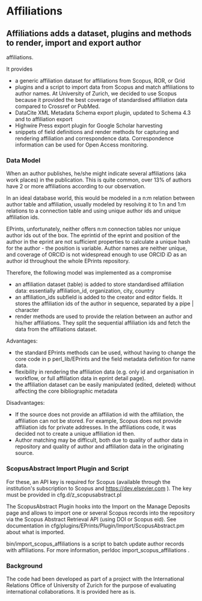 # Affiliations

## Affiliations adds a dataset, plugins and methods to render, import and export author
affiliations.

It provides
- a generic affiliation dataset for affiliations from Scopus, ROR, or Grid
- plugins and a script to import data from Scopus and match affiliations to author names.
  At University of Zurich, we decided to use Scopus because it provided the best coverage
  of standardised affiliation data compared to Crossref or PubMed.
- DataCite XML Metadata Schema export plugin, updated to Schema 4.3 and to affiliation 
  export
- Highwire Press export plugin for Google Scholar harvesting
- snippets of field definitions and render methods for capturing and rendering affiliation
  and correspondence data. Correspondence information can be used for Open Access 
  monitoring.
    
### Data Model

When an author publishes, he/she might indicate several affiliations (aka work places) 
in the publication. This is quite common, over 13% of authors have 2 or more affiliations
according to our observation.

In an ideal database world, this would be modeled in a n:m relation between author table
and affiliation, usually modeled by resolving it to 1:n and 1:m relations to a connection
table and using unique author ids and unique affiliation ids.

EPrints, unfortunately, neither offers n:m connection tables nor unique author ids out of
the box. The eprintid of the eprint and position of the author in the eprint are not 
sufficient properties to calculate a unique hash for the author - the position is variable.
Author names are neither unique, and coverage of ORCID is not widespread enough to use 
ORCID iD as an author id throughout the whole EPrints repository.

Therefore, the following model was implemented as a compromise
- an affiliation dataset (table) is added to store standardised affiliation data: 
  essentially affiliation_id, organization, city, country
- an affiliation_ids subfield is added to the creator and editor fields. It stores the 
  affiliation ids of the author in sequence, separated by a pipe | character 
- render methods are used to provide the relation between an author and his/her 
  affiliations. They split the sequential affiliation ids and fetch the data from the 
  affiliations dataset.

Advantages:
- the standard EPrints methods can be used, without having to change the core code in p
  perl_lib/EPrints and the field metadata definition for name data.
- flexibility in rendering the affiliation data (e.g. only id and organisation in workflow,
  or full affiliation data in eprint detail page).
- the affiliation dataset can be easily manipulated (edited, deleted) without affecting 
  the core bibliographic metadata

Disadvantages:
- If the source does not provide an affiliation id with the affiliation, the affiliation 
  can not be stored. For example, Scopus does not provide affiliation ids for private 
  addresses.
  In the affiliations code, it was decided not to create a unique affiliation id then. 
- Author matching may be difficult, both due to quality of author data in repository and 
  quality of author and affiliation data in the originating source.


### ScopusAbstract Import Plugin and Script

For these, an API key is required for Scopus (available through the institution's 
subscription to Scopus and https://dev.elsevier.com ). The key must be provided in
cfg.d/z_scopusabstract.pl

The ScopusAbstract Plugin hooks into the Import on the Manage Deposits page and allows to
import one or several Scopus records into the repository via the Scopus Abstract 
Retrieval API (using DOI or Scopus eid). See documentation in 
cfg/plugins/EPrints/Plugin/Import/ScopusAbstract.pm about what is imported.

bin/import_scopus_affiliations is a script to batch update author records with 
affiliations. For more information, perldoc import_scopus_affiliations .


### Background

The code had been developed as part of a project with the International Relations Office 
of University of Zurich for the purpose of evaluating international collaborations. 
It is provided here as is.